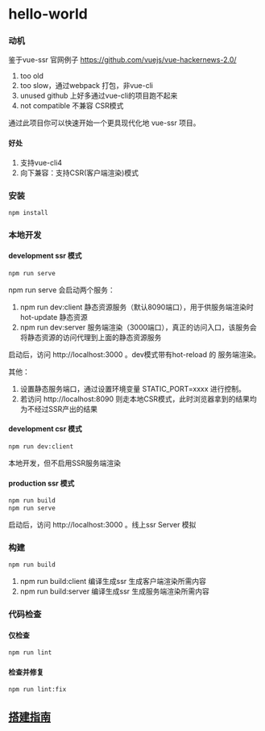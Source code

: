 # hello-world

### 动机
鉴于vue-ssr 官网例子 https://github.com/vuejs/vue-hackernews-2.0/ 
1. too old
2. too slow，通过webpack 打包，非vue-cli
3. unused github 上好多通过vue-cli的项目跑不起来
4. not compatible 不兼容 CSR模式

通过此项目你可以快速开始一个更具现代化地 vue-ssr 项目。

#### 好处
1. 支持vue-cli4
2. 向下兼容：支持CSR(客户端渲染)模式


### 安装
```sh
npm install
```

### 本地开发

#### development ssr 模式
```sh
npm run serve
```
npm run serve 会启动两个服务：
1. npm run dev:client 静态资源服务（默认8090端口），用于供服务端渲染时hot-update 静态资源
2. npm run dev:server 服务端渲染（3000端口），真正的访问入口，该服务会将静态资源的访问代理到上面的静态资源服务

启动后，访问 http://localhost:3000 。dev模式带有hot-reload 的 服务端渲染。

其他：
1. 设置静态服务端口，通过设置环境变量 STATIC_PORT=xxxx 进行控制。
2. 若访问 http://localhost:8090 则走本地CSR模式，此时浏览器拿到的结果均为不经过SSR产出的结果

#### development csr 模式
```sh
npm run dev:client
```
本地开发，但不启用SSR服务端渲染

#### production ssr 模式
```sh
npm run build
npm run serve
```
启动后，访问 http://localhost:3000 。线上ssr Server 模拟

### 构建

```sh
npm run build
```
1. npm run build:client 编译生成ssr 生成客户端渲染所需内容
2. npm run build:server 编译生成ssr 生成服务端渲染所需内容

### 代码检查

#### 仅检查

```sh
npm run lint
```

#### 检查并修复

```sh
npm run lint:fix
```

## [搭建指南](https://github.com/codeDebugTest/blog/issues/4)
